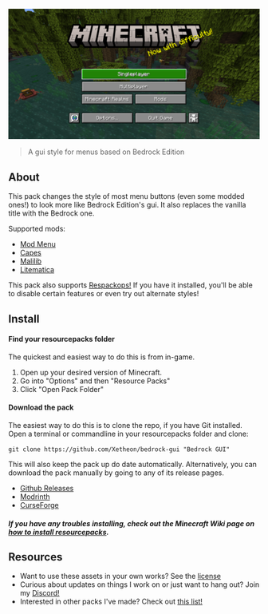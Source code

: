 ![Screenshot](./screenshot.png)
> A gui style for menus based on Bedrock Edition

## About

This pack changes the style of most menu buttons (even some modded ones!) to look more like Bedrock Edition's gui. It also replaces the vanilla title with the Bedrock one.

Supported mods:

- [Mod Menu](https://modrinth.com/mod/modmenu)
- [Capes](https://modrinth.com/mod/capes)
- [Malilib](https://www.curseforge.com/minecraft/mc-mods/malilib)
- [Litematica](https://www.curseforge.com/minecraft/mc-mods/litematica)

This pack also supports [Respackops!](https://modrinth.com/mod/respackopts) If you have it installed, you'll be able to disable certain features or even try out alternate styles!

## Install

#### Find your resourcepacks folder

The quickest and easiest way to do this is from in-game.

1. Open up your desired version of Minecraft.
2. Go into "Options" and then "Resource Packs"
3. Click "Open Pack Folder"

#### Download the pack

The easiest way to do this is to clone the repo, if you have Git installed. Open a terminal or commandline in your resourcepacks folder and clone:

    git clone https://github.com/Xetheon/bedrock-gui "Bedrock GUI"

This will also keep the pack up do date automatically. Alternatively, you can download the pack manually by going to any of its release pages.

- [Github Releases](https://github.com/Xetheon/bedrock-gui/releases)
- [Modrinth](https://modrinth.com/resourcepack/bedrock-gui)
- [CurseForge](https://www.curseforge.com/minecraft/texture-packs/bedrock-gui)

##### If you have any troubles installing, check out the Minecraft Wiki page on [how to install resourcepacks](https://minecraft.fandom.com/wiki/Tutorials/Loading_a_resource_pack).

## Resources

- Want to use these assets in your own works? See the [license](https://github.com/Xetheon/bedrock-gui/blob/main/LICENSE.md)
- Curious about updates on things I work on or just want to hang out? Join my [Discord!](https://discord.gg/3gtNAQgv2G)
- Interested in other packs I've made? Check out [this list!](https://gist.github.com/Xetheon/c3d677e0762658f8d79cf05e2c6e65ff)
